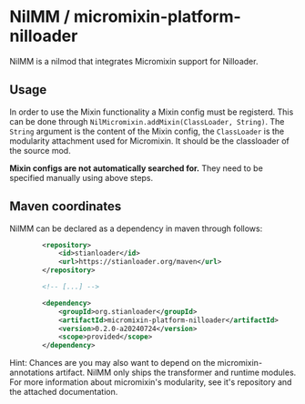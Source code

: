 # NilMM / micromixin-platform-nilloader

NilMM is a nilmod that integrates Micromixin support for Nilloader.

## Usage

In order to use the Mixin functionality a Mixin config must be registerd.
This can be done through `NilMicromixin.addMixin(ClassLoader, String)`.
The `String` argument is the content of the Mixin config, the `ClassLoader`
is the modularity attachment used for Micromixin. It should be the classloader
of the source mod.

<b>Mixin configs are not automatically searched for.</b> They need to be
specified manually using above steps.

## Maven coordinates

NilMM can be declared as a dependency in maven through follows:

```xml
        <repository>
            <id>stianloader</id>
            <url>https://stianloader.org/maven</url>
        </repository>

        <!-- [...] -->

        <dependency>
            <groupId>org.stianloader</groupId>
            <artifactId>micromixin-platform-nilloader</artifactId>
            <version>0.2.0-a20240724</version>
            <scope>provided</scope>
        </dependency>
```

Hint: Chances are you may also want to depend on the micromixin-annotations
artifact. NilMM only ships the transformer and runtime modules.
For more information about micromixin's modularity, see it's repository and
the attached documentation.
